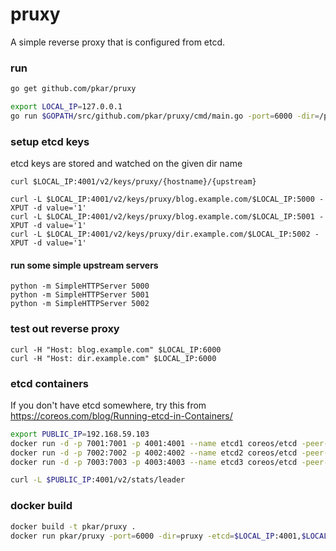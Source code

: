 # pruxy

A simple reverse proxy that is configured from etcd.


### run

```bash
go get github.com/pkar/pruxy

export LOCAL_IP=127.0.0.1
go run $GOPATH/src/github.com/pkar/pruxy/cmd/main.go -port=6000 -dir=/pruxy -etcd=$LOCAL_IP:4001,$LOCAL_IP:4002
```

### setup etcd keys
etcd keys are stored and watched on the given dir name

```
curl $LOCAL_IP:4001/v2/keys/pruxy/{hostname}/{upstream}

curl -L $LOCAL_IP:4001/v2/keys/pruxy/blog.example.com/$LOCAL_IP:5000 -XPUT -d value='1'
curl -L $LOCAL_IP:4001/v2/keys/pruxy/blog.example.com/$LOCAL_IP:5001 -XPUT -d value='1'
curl -L $LOCAL_IP:4001/v2/keys/pruxy/dir.example.com/$LOCAL_IP:5002 -XPUT -d value='1'
```

#### run some simple upstream servers

```
python -m SimpleHTTPServer 5000
python -m SimpleHTTPServer 5001
python -m SimpleHTTPServer 5002
```

### test out reverse proxy

```
curl -H "Host: blog.example.com" $LOCAL_IP:6000
curl -H "Host: dir.example.com" $LOCAL_IP:6000
```

### etcd containers

If you don't have etcd somewhere, try this from https://coreos.com/blog/Running-etcd-in-Containers/

```bash
export PUBLIC_IP=192.168.59.103
docker run -d -p 7001:7001 -p 4001:4001 --name etcd1 coreos/etcd -peer-addr ${PUBLIC_IP}:7001 -addr ${PUBLIC_IP}:4001 -peers ${PUBLIC_IP}:7002,${PUBLIC_IP}:7003
docker run -d -p 7002:7002 -p 4002:4002 --name etcd2 coreos/etcd -peer-addr ${PUBLIC_IP}:7002 -addr ${PUBLIC_IP}:4002 -peers ${PUBLIC_IP}:7001,${PUBLIC_IP}:7003
docker run -d -p 7003:7003 -p 4003:4003 --name etcd3 coreos/etcd -peer-addr ${PUBLIC_IP}:7003 -addr ${PUBLIC_IP}:4003 -peers ${PUBLIC_IP}:7001,${PUBLIC_IP}:7002

curl -L $PUBLIC_IP:4001/v2/stats/leader
```

### docker build

```bash
docker build -t pkar/pruxy .
docker run pkar/pruxy -port=6000 -dir=pruxy -etcd=$LOCAL_IP:4001,$LOCAL_IP:4002,$LOCAL_IP:4003
```
